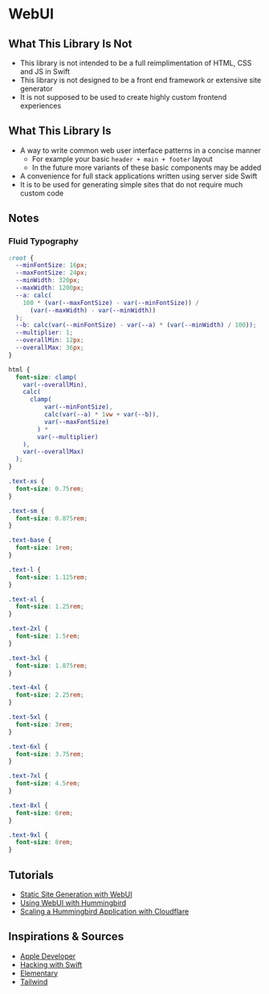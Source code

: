 # WebUI

## What This Library Is Not

- This library is not intended to be a full reimplimentation of HTML, CSS and JS in Swift
- This library is not designed to be a front end framework or extensive site generator
- It is not supposed to be used to create highly custom frontend experiences

## What This Library Is

- A way to write common web user interface patterns in a concise manner
  - For example your basic `header + main + footer` layout
  - In the future more variants of these basic components may be added
- A convenience for full stack applications written using server side Swift
- It is to be used for generating simple sites that do not require much custom code

## Notes

### Fluid Typography

```css
:root {
  --minFontSize: 16px;
  --maxFontSize: 24px;
  --minWidth: 320px;
  --maxWidth: 1200px;
  --a: calc(
    100 * (var(--maxFontSize) - var(--minFontSize)) /
      (var(--maxWidth) - var(--minWidth))
  );
  --b: calc(var(--minFontSize) - var(--a) * (var(--minWidth) / 100));
  --multiplier: 1;
  --overallMin: 12px;
  --overallMax: 36px;
}

html {
  font-size: clamp(
    var(--overallMin),
    calc(
      clamp(
          var(--minFontSize),
          calc(var(--a) * 1vw + var(--b)),
          var(--maxFontSize)
        ) *
        var(--multiplier)
    ),
    var(--overallMax)
  );
}

.text-xs {
  font-size: 0.75rem;
}

.text-sm {
  font-size: 0.875rem;
}

.text-base {
  font-size: 1rem;
}

.text-l {
  font-size: 1.125rem;
}

.text-xl {
  font-size: 1.25rem;
}

.text-2xl {
  font-size: 1.5rem;
}

.text-3xl {
  font-size: 1.875rem;
}

.text-4xl {
  font-size: 2.25rem;
}

.text-5xl {
  font-size: 3rem;
}

.text-6xl {
  font-size: 3.75rem;
}

.text-7xl {
  font-size: 4.5rem;
}

.text-8xl {
  font-size: 6rem;
}

.text-9xl {
  font-size: 8rem;
}

```

## Tutorials

- [Static Site Generation with WebUI](./)
- [Using WebUI with Hummingbird](./)
- [Scaling a Hummingbird Application with Cloudflare](./)

## Inspirations & Sources

- [Apple Developer](https://developer.apple.com/videos/play/wwdc2021/10253/)
- [Hacking with Swift](https://www.hackingwithswift.com/articles/266/build-your-next-website-in-swift)
- [Elementary](https://github.com/sliemeobn/elementary/tree/main)
- [Tailwind](http://tailwindcss.com)
